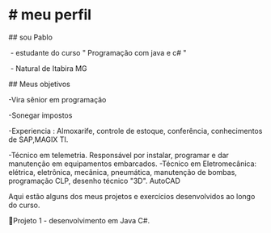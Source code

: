 # \# meu perfil

\## sou Pablo





 - estudante do curso " Programação com java e c# "

 - Natural de Itabira MG



\## Meus objetivos

-Vira sênior em  programação

-Sonegar impostos

-Experiencia : Almoxarife, controle de estoque, conferência, conhecimentos de SAP,MAGIX TI.

-Técnico em telemetria.  Responsável por instalar, programar e dar manutenção em equipamentos embarcados.
-Técnico em Eletromecânica: elétrica, eletrônica, mecânica, pneumática, manutenção de bombas, programação CLP, desenho técnico "3D". AutoCAD



Aqui  estão alguns dos meus projetos e exercícios desenvolvidos ao longo do curso. 



🚀Projeto 1 - desenvolvimento em Java C#.

